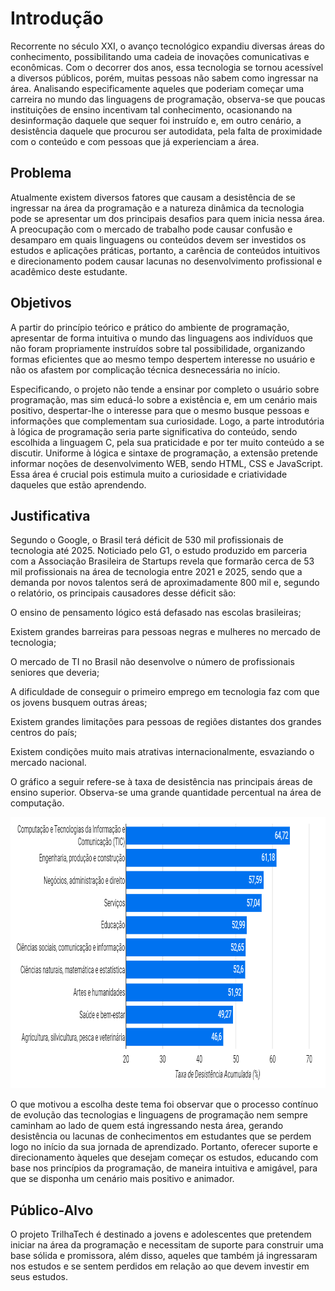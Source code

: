 # Introdução

 Recorrente no século XXI, o avanço tecnológico expandiu diversas áreas do conhecimento, possibilitando uma cadeia de inovações comunicativas e econômicas. Com o decorrer dos anos, essa tecnologia se tornou acessível a diversos públicos, porém, muitas pessoas não sabem como ingressar na área. Analisando especificamente aqueles que poderiam começar uma carreira no mundo das linguagens de programação, observa-se que poucas instituições de ensino incentivam tal conhecimento, ocasionando na desinformação daquele que sequer foi instruído e, em outro cenário, a desistência daquele que procurou ser autodidata, pela falta de proximidade com o conteúdo e com pessoas que já experienciam a área.

## Problema
 Atualmente existem diversos fatores que causam a desistência de se ingressar na área da programação e a natureza dinâmica da tecnologia pode se apresentar um dos principais desafios para quem inicia nessa área. A preocupação com o mercado de trabalho pode causar confusão e desamparo em quais linguagens ou conteúdos devem ser investidos os estudos e aplicações práticas, portanto, a carência de conteúdos intuitivos e direcionamento podem causar lacunas no desenvolvimento profissional e acadêmico deste estudante.

## Objetivos

 A partir do princípio teórico e prático do ambiente de programação, apresentar de forma intuitiva o mundo das linguagens aos indivíduos que não foram propriamente instruídos sobre tal possibilidade, organizando formas eficientes que ao mesmo tempo despertem interesse no usuário e não os afastem por complicação técnica desnecessária no início.

 Especificando, o projeto não tende a ensinar por completo o usuário sobre programação, mas sim educá-lo sobre a existência e, em um cenário mais positivo, despertar-lhe o interesse para que o mesmo busque pessoas e informações que complementam sua curiosidade. Logo, a parte introdutória à lógica de programação seria parte significativa do conteúdo, sendo escolhida a linguagem C, pela sua praticidade e por ter muito conteúdo a se discutir. Uniforme à lógica e sintaxe de programação, a extensão pretende informar noções de desenvolvimento WEB, sendo HTML, CSS e JavaScript. Essa área é crucial pois estimula muito a curiosidade e criatividade daqueles que estão aprendendo.


## Justificativa

 Segundo o Google, o Brasil terá déficit de 530 mil profissionais de tecnologia até 2025. Noticiado pelo G1, o estudo produzido em parceria com a Associação Brasileira de Startups revela que formarão cerca de 53 mil profissionais na área de tecnologia entre 2021 e 2025, sendo que a demanda por novos talentos será de aproximadamente 800 mil e, segundo o relatório, os principais causadores desse déficit são:

O ensino de pensamento lógico está defasado nas escolas brasileiras;


Existem grandes barreiras para pessoas negras e mulheres no mercado de tecnologia;


O mercado de TI no Brasil não desenvolve o número de profissionais seniores que deveria;


A dificuldade de conseguir o primeiro emprego em tecnologia faz com que os jovens busquem outras áreas;


Existem grandes limitações para pessoas de regiões distantes dos grandes centros do país;


Existem condições muito mais atrativas internacionalmente, esvaziando o mercado nacional.

 O gráfico a seguir refere-se à taxa de desistência nas principais áreas de ensino superior. Observa-se uma grande quantidade percentual na área de computação.

<img src="https://github.com/ICEI-PUC-Minas-PPC-CC/ppc-cc-2024-1-ment2-noite1-trilhatech/blob/main/docs/img/taxaDesistenciaAcumulada.png" width="924" height="434"/>


 O que motivou a escolha deste tema foi observar que o processo contínuo de evolução das tecnologias e linguagens de programação nem sempre caminham ao lado de quem está ingressando nesta área, gerando desistência ou lacunas de conhecimentos em estudantes que se perdem logo no início da sua jornada de aprendizado. Portanto, oferecer suporte e direcionamento àqueles que desejam começar os estudos, educando com base nos princípios da programação, de maneira intuitiva e amigável, para que se disponha um cenário mais positivo e animador.



## Público-Alvo

O projeto TrilhaTech é destinado a jovens e adolescentes que pretendem iniciar na área da programação e necessitam de suporte para construir uma base sólida e promissora, além disso, aqueles que também já ingressaram nos estudos e se sentem perdidos em relação ao que devem investir em seus estudos.
